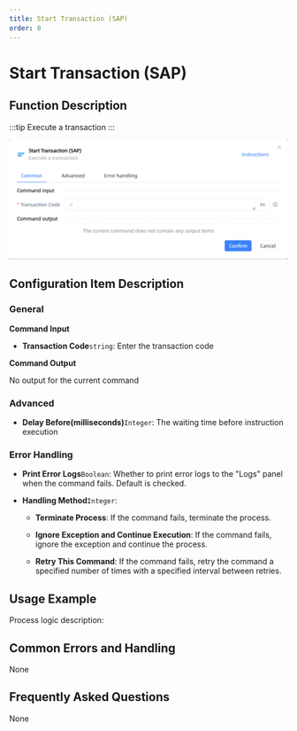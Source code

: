 ```yaml
---
title: Start Transaction (SAP)
order: 8
---
```


# Start Transaction (SAP)

## Function Description

:::tip 
Execute a transaction
:::

![Start Transaction (SAP)](../../../assets/Start%20Transaction%20(SAP)_command.png)

## Configuration Item Description

### General

**Command Input**

- **Transaction Code**`string`: Enter the transaction code


**Command Output**

No output for the current command

### Advanced

- **Delay Before(milliseconds)**`Integer`: The waiting time before instruction execution

### Error Handling

- **Print Error Logs**`Boolean`: Whether to print error logs to the "Logs" panel when the command fails. Default is checked. 

- **Handling Method**`Integer`:

    - **Terminate Process**: If the command fails, terminate the process.

    - **Ignore Exception and Continue Execution**: If the command fails, ignore the exception and continue the process.

    - **Retry This Command**: If the command fails, retry the command a specified number of times with a specified interval between retries.

## Usage Example

Process logic description:

## Common Errors and Handling

None

## Frequently Asked Questions

None

